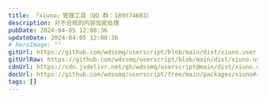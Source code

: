 ```yaml
---
title: 「xiuno」管理工具（QQ 群：189574683）
description: 对不合规的内容加密处理
pubDate: 2024-04-05 12:08:36
updateDate: 2024-04-05 12:08:36
# heroImage: ""
gitUrl: https://github.com/wdssmq/userscript/blob/main/dist/xiuno.user.js
gitUrlRaw: https://github.com/wdssmq/userscript/blob/main/dist/xiuno.user.js?raw=true
cdnUrl: https://cdn.jsdelivr.net/gh/wdssmq/userscript@main/dist/xiuno.user.js
docUrl: https://github.com/wdssmq/userscript/tree/main/packages/xiuno#readme
tags: []
---
```


